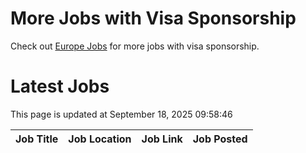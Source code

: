 # More Jobs with Visa Sponsorship

Check out [Europe Jobs](https://github.com/sureshparimi/europejobs#latest-jobs) for more jobs with visa sponsorship.

# Latest Jobs

This page is updated at September 18, 2025 09:58:46

| Job Title | Job Location | Job Link | Job Posted |
| --- | --- | --- | --- |
